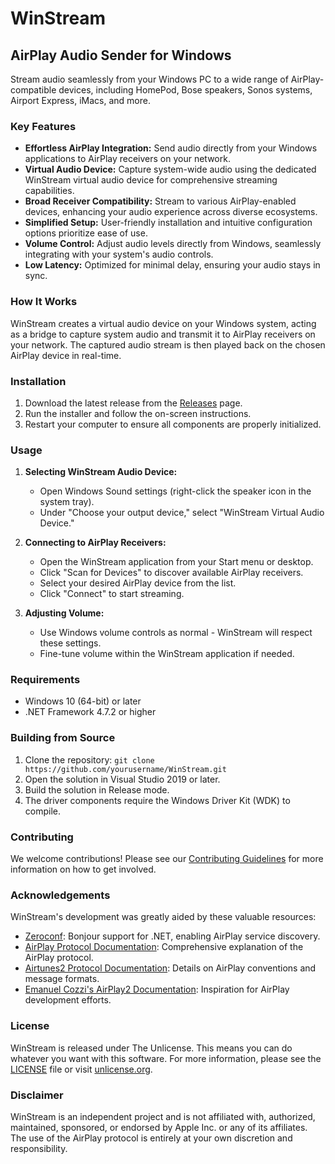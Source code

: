 # WinStream

## AirPlay Audio Sender for Windows

Stream audio seamlessly from your Windows PC to a wide range of AirPlay-compatible devices, including HomePod, Bose speakers, Sonos systems, Airport Express, iMacs, and more.

### Key Features

* **Effortless AirPlay Integration:** Send audio directly from your Windows applications to AirPlay receivers on your network.
* **Virtual Audio Device:** Capture system-wide audio using the dedicated WinStream virtual audio device for comprehensive streaming capabilities.
* **Broad Receiver Compatibility:** Stream to various AirPlay-enabled devices, enhancing your audio experience across diverse ecosystems.
* **Simplified Setup:** User-friendly installation and intuitive configuration options prioritize ease of use.
* **Volume Control:** Adjust audio levels directly from Windows, seamlessly integrating with your system's audio controls.
* **Low Latency:** Optimized for minimal delay, ensuring your audio stays in sync.

### How It Works

WinStream creates a virtual audio device on your Windows system, acting as a bridge to capture system audio and transmit it to AirPlay receivers on your network. The captured audio stream is then played back on the chosen AirPlay device in real-time.

### Installation

1. Download the latest release from the [Releases](https://github.com/bananz0/WinStream/releases) page.
2. Run the installer and follow the on-screen instructions.
3. Restart your computer to ensure all components are properly initialized.

### Usage

1. **Selecting WinStream Audio Device:**
   * Open Windows Sound settings (right-click the speaker icon in the system tray).
   * Under "Choose your output device," select "WinStream Virtual Audio Device."

2. **Connecting to AirPlay Receivers:**
   * Open the WinStream application from your Start menu or desktop.
   * Click "Scan for Devices" to discover available AirPlay receivers.
   * Select your desired AirPlay device from the list.
   * Click "Connect" to start streaming.

3. **Adjusting Volume:**
   * Use Windows volume controls as normal - WinStream will respect these settings.
   * Fine-tune volume within the WinStream application if needed.

### Requirements

* Windows 10 (64-bit) or later
* .NET Framework 4.7.2 or higher

### Building from Source

1. Clone the repository: `git clone https://github.com/yourusername/WinStream.git`
2. Open the solution in Visual Studio 2019 or later.
3. Build the solution in Release mode.
4. The driver components require the Windows Driver Kit (WDK) to compile.

### Contributing

We welcome contributions! Please see our [Contributing Guidelines](CONTRIBUTING.md) for more information on how to get involved.

### Acknowledgements

WinStream's development was greatly aided by these valuable resources:

* [Zeroconf](https://github.com/novotnyllc/Zeroconf): Bonjour support for .NET, enabling AirPlay service discovery.
* [AirPlay Protocol Documentation](https://nto.github.io/AirPlay.html): Comprehensive explanation of the AirPlay protocol.
* [Airtunes2 Protocol Documentation](https://git.zx2c4.com/Airtunes2): Details on AirPlay conventions and message formats.
* [Emanuel Cozzi's AirPlay2 Documentation](https://emanuelecozzi.net/docs/airplay2/): Inspiration for AirPlay development efforts.

### License

WinStream is released under The Unlicense. This means you can do whatever you want with this software. For more information, please see the [LICENSE](LICENSE) file or visit [unlicense.org](https://unlicense.org).

### Disclaimer

WinStream is an independent project and is not affiliated with, authorized, maintained, sponsored, or endorsed by Apple Inc. or any of its affiliates. The use of the AirPlay protocol is entirely at your own discretion and responsibility.
